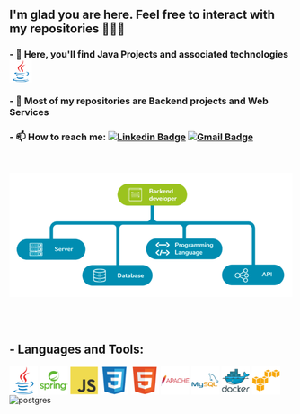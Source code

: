 ## I'm glad you are here. Feel free to interact with my repositories 🧑🏻‍💻


### - 🌱 Here, you'll find Java Projects and associated technologies <img align="center" alt="" height="40" width="40" src="https://raw.githubusercontent.com/devicons/devicon/master/icons/java/java-original.svg">


### - 🌱 Most of my repositories are Backend projects and Web Services


### - 📫 How to reach me:  [![Linkedin Badge](https://img.shields.io/badge/-LinkedIn-blue?style=flat-square&logo=Linkedin&logoColor=white&link=https://www.linkedin.com/in/leoabrantesmelo/)](https://www.linkedin.com/in/leoabrantesmelo/) [![Gmail Badge](https://img.shields.io/badge/-Gmail-c14438?style=flat&logo=Gmail&logoColor=white&link=mailto:rebeccamanzi@gmail.com)](mailto:leoabrantesmelo@gmail.com)

<br />

![Login](https://github.com/leoabrantes/leoabrantes/blob/main/desenvolvimento-backend-768x337.png)

<br />

<div style="display: inline_block"><br>


## - Languages and Tools: 
 <img align="center" alt="Java" height="50" width="50" src="https://raw.githubusercontent.com/devicons/devicon/master/icons/java/java-original.svg">        
 <img align="center" alt="Spring" height="50" width="50" src="https://raw.githubusercontent.com/devicons/devicon/master/icons/spring/spring-original-wordmark.svg">
 <img align="center" alt="JS" height="50" width="50" src="https://raw.githubusercontent.com/devicons/devicon/master/icons/javascript/javascript-original.svg">
 <img align="center" alt="CSS3" height="50" width="50" src="https://raw.githubusercontent.com/devicons/devicon/master/icons/css3/css3-original.svg">            
 <img align="center" alt="html" height="50" width="50" src="https://raw.githubusercontent.com/devicons/devicon/master/icons/html5/html5-original.svg"> 
 <img align="center" alt="apache" height="50" width="50" src="https://raw.githubusercontent.com/devicons/devicon/master/icons/apache/apache-original-wordmark.svg">     
 <img align="center" alt="MySql" height="50" width="50" src="https://raw.githubusercontent.com/devicons/devicon/master/icons/mysql/mysql-original-wordmark.svg">
 <img align="center" alt="Doker" height="50" width="50" src="https://raw.githubusercontent.com/devicons/devicon/master/icons/docker/docker-original-wordmark.svg">
 <img align="center" alt="AWS" height="50" width="50" src="https://raw.githubusercontent.com/devicons/devicon/master/icons/amazonwebservices/amazonwebservices-original.svg">
 <img align="center" alt="postgres" height="50" width="50" src="https://user-images.githubusercontent.com/24623425/36042969-f87531d4-0d8a-11e8-9dee-e87ab8c6a9e3.png">
 </div>


<br />
<br />
